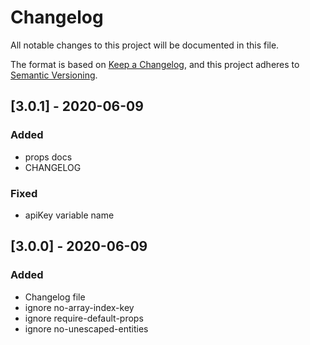 # Changelog

All notable changes to this project will be documented in this file.

The format is based on [Keep a Changelog](https://keepachangelog.com/en/1.0.0/),
and this project adheres to [Semantic Versioning](https://semver.org/spec/v2.0.0.html).

## [3.0.1] - 2020-06-09

### Added

- props docs
- CHANGELOG

### Fixed

- apiKey variable name

## [3.0.0] - 2020-06-09

### Added

- Changelog file
- ignore no-array-index-key
- ignore require-default-props
- ignore no-unescaped-entities
